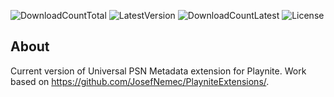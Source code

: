 ![DownloadCountTotal](https://img.shields.io/github/downloads/XenorPLxx/playnite-metadata-psn-universal/total?label=total%20downloads&style=for-the-badge)
![LatestVersion](https://img.shields.io/github/v/tag/XenorPLxx/playnite-metadata-psn-universal?label=Latest%20version&style=for-the-badge)
![DownloadCountLatest](https://img.shields.io/github/downloads/XenorPLxx/playnite-metadata-psn-universal/latest/total?style=for-the-badge)
![License](https://img.shields.io/github/license/XenorPLxx/playnite-metadata-psn-universal?style=for-the-badge)

## About

Current version of Universal PSN Metadata extension for Playnite. Work based on https://github.com/JosefNemec/PlayniteExtensions/.
